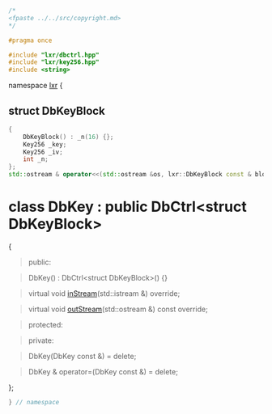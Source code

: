 ```cpp

/*
<fpaste ../../src/copyright.md>
*/

#pragma once

#include "lxr/dbctrl.hpp"
#include "lxr/key256.hpp"
#include <string>
````

namespace [lxr](namespace.list) {

## struct DbKeyBlock
```c++
{
    DbKeyBlock() : _n(16) {};
    Key256 _key;
    Key256 _iv;
    int _n;
};
std::ostream & operator<<(std::ostream &os, lxr::DbKeyBlock const & block);
```

# class DbKey : public DbCtrl&lt;struct DbKeyBlock&gt;

{

>public:

>DbKey() : DbCtrl&lt;struct DbKeyBlock&gt;() {}

>virtual void [inStream](dbkey_functions.cpp.md)(std::istream &) override;

>virtual void [outStream](dbkey_functions.cpp.md)(std::ostream &) const override;

>protected:

>private:

>DbKey(DbKey const &) = delete;

>DbKey & operator=(DbKey const &) = delete;

};

```cpp
} // namespace
```
